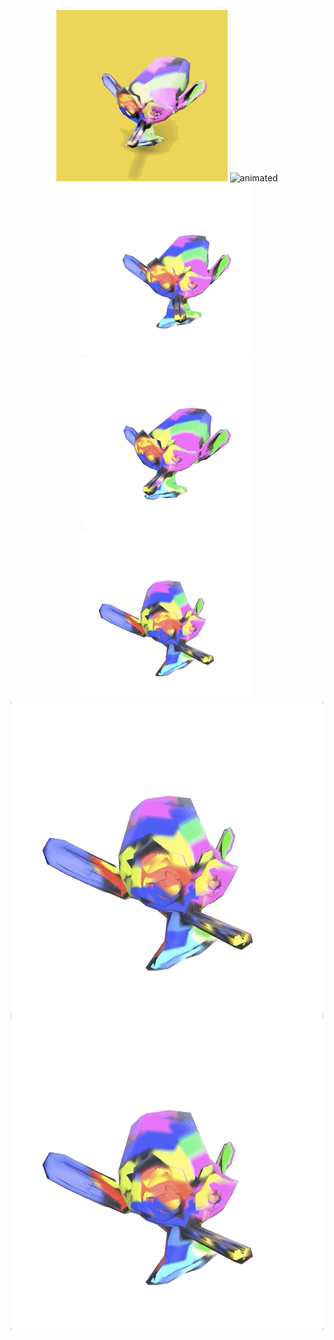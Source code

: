 <p align="center">
  <img src="public/monkey.gif" alt="animated" width="274"/>
  <img src="public/monkey2.gif" alt="animated" width="274"/>
  <img src="public/monkey3.gif" alt="animated" width="274"/>
  <img src="public/monkey4.gif" alt="animated" width="274"/>
  <img src="public/monkey5.gif" alt="animated" width="274"/>
  <img src="public/monkey5.gif" alt="animated" />
  <img src="public/monkey5.gif" alt="animated" />
</p>